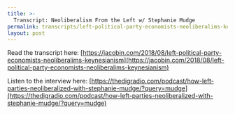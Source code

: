 ```yaml
---
title: >-
  Transcript: Neoliberalism From the Left w/ Stephanie Mudge
permalink: transcripts/left-political-party-economists-neoliberalims-keynesianism/
layout: post
---
```


Read the transcript here: [https://jacobin.com/2018/08/left-political-party-economists-neoliberalims-keynesianism](https://jacobin.com/2018/08/left-political-party-economists-neoliberalims-keynesianism)

Listen to the interview here: [https://thedigradio.com/podcast/how-left-parties-neoliberalized-with-stephanie-mudge/?query=mudge](https://thedigradio.com/podcast/how-left-parties-neoliberalized-with-stephanie-mudge/?query=mudge)
